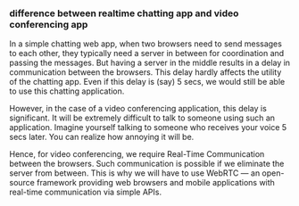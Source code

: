 ### difference between realtime chatting app and video conferencing app
In a simple chatting web app, when two browsers need to send messages to each other, they typically need a server in between for coordination and passing the messages. But having a server in the middle results in a delay in communication between the browsers. This delay hardly affects the utility of the chatting app. Even if this delay is (say) 5 secs, we would still be able to use this chatting application.

However, in the case of a video conferencing application, this delay is significant. It will be extremely difficult to talk to someone using such an application. Imagine yourself talking to someone who receives your voice 5 secs later. You can realize how annoying it will be.

Hence, for video conferencing, we require Real-Time Communication between the browsers. Such communication is possible if we eliminate the server from between. This is why we will have to use WebRTC — an open-source framework providing web browsers and mobile applications with real-time communication via simple APIs.
